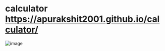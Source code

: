 # calculator https://apurakshit2001.github.io/calculator/

![image](https://github.com/apurakshit2001/calculator/assets/128841242/165ee65a-d735-459b-bec4-ba2469741e6b)
